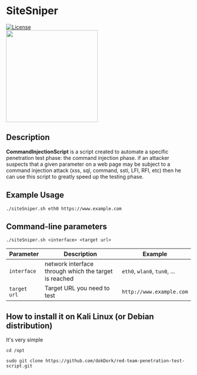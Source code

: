 # SiteSniper
[![License](https://img.shields.io/badge/license-MIT-_red.svg)](https://opensource.org/licenses/MIT)  
<img src="https://github.com/dokDork/CommandInjectionShield/raw/main/images/siteSniper.png" width="250" height="250">  
  
## Description
**CommandInjectionScript** is a script created to automate a specific penetration test phase: the command injection phase. if an attacker suspects that a given parameter on a web page may be subject to a command injection attack (xss, sql, command, ssti, LFI, RFI, etc) then he can use this script to greatly speed up the testing phase. 

  
## Example Usage
 ```
./siteSniper.sh eth0 https://www.example.com
 ``` 


  
## Command-line parameters
```
./siteSniper.sh <interface> <target url>
```

| Parameter | Description                          | Example       |
|-----------|--------------------------------------|---------------|
| `interface`      | network interface through which the target is reached | `eth0`, `wlan0`, `tun0`, ... |
| `target url`      | Target URL you need to test          | `http://www.example.com`          |

  
## How to install it on Kali Linux (or Debian distribution)
It's very simple  
```
cd /opt
```
```  
sudo git clone https://github.com/dokDork/red-team-penetration-test-script.git
```
